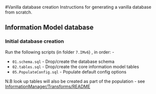 #Vanilla database creation
Instructions for generating a vanilla database from scratch.

## Information Model database

### Initial database creation

Run the following scripts (in folder `7.IMv6`) , in order: -

* `01.schema.sql` - Drop/create the database schema
* `02.tables.sql` - Drop/create the core information model tables
* `05.PopulateConfig.sql` - Populate default config options

N.B look up tables will also be created as part of the population -
see [InformationManager/Transforms/README](\\Transforms/README.md)

